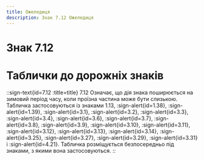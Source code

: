 ```yaml
---
title: Ожеледиця
description: Знак 7.12 Ожеледиця
---
```

# Знак 7.12
# Таблички до дорожніх знаків
::sign-text{id=7.12 :title=title}
7.12 Означає, що дія знака поширюється на зимовий період часу, коли проїзна частина може бути слизькою. Табличка застосовуються із знаками 1.13, :sign-alert{id=1.38}, :sign-alert{id=1.39}, :sign-alert{id=3.1}, :sign-alert{id=3.2}, :sign-alert{id=3.3}, :sign-alert{id=3.4}, :sign-alert{id=3.6}, :sign-alert{id=3.7}, :sign-alert{id=3.8}, :sign-alert{id=3.9}, :sign-alert{id=3.10}, :sign-alert{id=3.11}, :sign-alert{id=3.12}, :sign-alert{id=3.13}, :sign-alert{id=3.14}, :sign-alert{id=3.25}, :sign-alert{id=3.27}, :sign-alert{id=3.29}, :sign-alert{id=3.31} і :sign-alert{id=4.21}.
Табличка розміщується безпосередньо під знаками, з якими вона застосовуються.
::